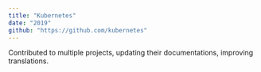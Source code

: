 ```yaml
---
title: "Kubernetes"
date: "2019"
github: "https://github.com/kubernetes"
---
```


Contributed to multiple projects, updating their documentations, improving translations.
